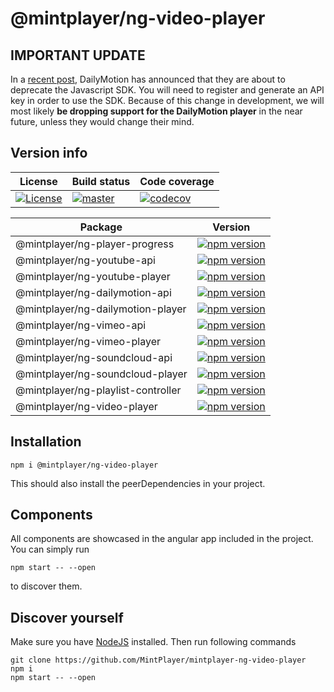 # @mintplayer/ng-video-player
## IMPORTANT UPDATE
In a [recent post](https://github.com/dailymotion/dailymotion-sdk-js), DailyMotion has announced that they are about to deprecate the Javascript SDK.
You will need to register and generate an API key in order to use the SDK.
Because of this change in development, we will most likely **be dropping support for the DailyMotion player** in the near future, unless they would change their mind.

## Version info

| License      | Build status | Code coverage |
|--------------|--------------|---------------|
| [![License](https://img.shields.io/badge/License-Apache%202.0-green.svg)](https://opensource.org/licenses/Apache-2.0) | [![master](https://github.com/MintPlayer/mintplayer-ng-video-player/actions/workflows/publish-master.yml/badge.svg)](https://github.com/MintPlayer/mintplayer-ng-video-player/actions/workflows/publish-master.yml) | [![codecov](https://codecov.io/gh/MintPlayer/mintplayer-ng-video-player/branch/master/graph/badge.svg?token=X0G8OV053U)](https://codecov.io/gh/MintPlayer/mintplayer-ng-video-player) |

| Package                             | Version                                                                                                                                                |
|-------------------------------------|--------------------------------------------------------------------------------------------------------------------------------------------------------|
| @mintplayer/ng-player-progress      | [![npm version](https://badge.fury.io/js/%40mintplayer%2Fng-player-progress.svg)](https://badge.fury.io/js/%40mintplayer%2Fng-player-progress)         |
| @mintplayer/ng-youtube-api          | [![npm version](https://badge.fury.io/js/%40mintplayer%2Fng-youtube-api.svg)](https://badge.fury.io/js/%40mintplayer%2Fng-youtube-api)                 |
| @mintplayer/ng-youtube-player       | [![npm version](https://badge.fury.io/js/%40mintplayer%2Fng-youtube-player.svg)](https://badge.fury.io/js/%40mintplayer%2Fng-youtube-player)           |
| @mintplayer/ng-dailymotion-api      | [![npm version](https://badge.fury.io/js/%40mintplayer%2Fng-dailymotion-api.svg)](https://badge.fury.io/js/%40mintplayer%2Fng-dailymotion-api)         |
| @mintplayer/ng-dailymotion-player   | [![npm version](https://badge.fury.io/js/%40mintplayer%2Fng-dailymotion-player.svg)](https://badge.fury.io/js/%40mintplayer%2Fng-dailymotion-player)   |
| @mintplayer/ng-vimeo-api            | [![npm version](https://badge.fury.io/js/%40mintplayer%2Fng-vimeo-api.svg)](https://badge.fury.io/js/%40mintplayer%2Fng-vimeo-api)                     |
| @mintplayer/ng-vimeo-player         | [![npm version](https://badge.fury.io/js/%40mintplayer%2Fng-vimeo-player.svg)](https://badge.fury.io/js/%40mintplayer%2Fng-vimeo-player)               |
| @mintplayer/ng-soundcloud-api       | [![npm version](https://badge.fury.io/js/%40mintplayer%2Fng-soundcloud-api.svg)](https://badge.fury.io/js/%40mintplayer%2Fng-soundcloud-api)           |
| @mintplayer/ng-soundcloud-player    | [![npm version](https://badge.fury.io/js/%40mintplayer%2Fng-soundcloud-player.svg)](https://badge.fury.io/js/%40mintplayer%2Fng-soundcloud-player)     |
| @mintplayer/ng-playlist-controller  | [![npm version](https://badge.fury.io/js/%40mintplayer%2Fng-playlist-controller.svg)](https://badge.fury.io/js/%40mintplayer%2Fng-playlist-controller) |
| @mintplayer/ng-video-player         | [![npm version](https://badge.fury.io/js/%40mintplayer%2Fng-video-player.svg)](https://badge.fury.io/js/%40mintplayer%2Fng-video-player)               |

## Installation

    npm i @mintplayer/ng-video-player

This should also install the peerDependencies in your project.

## Components
All components are showcased in the angular app included in the project. You can simply run

    npm start -- --open

to discover them.

## Discover yourself
Make sure you have [NodeJS](https://nodejs.org/en/download/) installed.
Then run following commands

    git clone https://github.com/MintPlayer/mintplayer-ng-video-player
    npm i
    npm start -- --open
